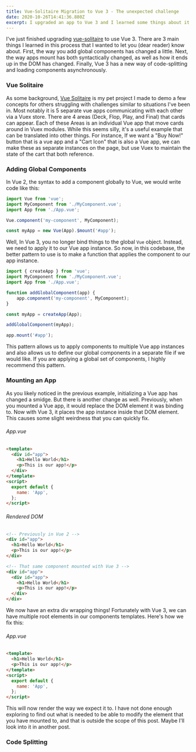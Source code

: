 ```yaml
---
title: Vue-Solitaire Migration to Vue 3 - The unexpected challenge
date: 2020-10-26T14:41:36.880Z
excerpt: I upgraded an app to Vue 3 and I learned some things about it.
---
```

I've just finished upgrading [vue-solitaire](https://vue-solitaire.netlify.app) to use Vue 3. There are 3 main things I learned in this process that I wanted to let you (dear reader) know about. First, the way you add global components has changed a little. Next, the way apps mount has both syntactically changed, as well as how it ends up in the DOM has changed. Finally, Vue 3 has a new way of code-splitting and loading components asynchronously. 

### Vue Solitaire

As some background, [Vue Solitaire](https://github.com/fimion/vue-solitaire) is my pet project I made to demo a few concepts for others struggling with challenges similar to situations I've been in. Most notably it is 5 separate vue apps communicating with each other via a Vuex store. There are 4 areas (Deck, Flop, Play, and Final) that cards can appear. Each of these Areas is an individual Vue app that move cards around in Vuex modules. While this seems silly, it's a useful example that can be translated into other things. For instance, If we want a "Buy Now!" button that is a vue app and a "Cart Icon" that is also a Vue app, we can make these as separate instances on the page, but use Vuex to maintain the state of the cart that both reference. 

### Adding Global Components

In Vue 2, the syntax to add a component globally to Vue, we would write code like this:

```javascript
import Vue from 'vue';
import MyComponent from './MyComponent.vue';
import App from './App.vue';

Vue.component('my-component', MyComponent);

const myApp = new Vue(App).$mount('#app');
```

Well, In Vue 3, you no longer bind things to the global `Vue` object. Instead, we need to apply it to our Vue app instance. So now, in this codebase, the better pattern to use is to make a function that applies the component to our app instance.

```javascript
import { createApp } from 'vue';
import MyComponent from './MyComponent.vue';
import App from './App.vue';

function addGlobalComponent(app) {
    app.component('my-component', MyComponent);
}

const myApp = createApp(App);

addGlobalComponent(myApp);

app.mount('#app');
```

This pattern allows us to apply components to multiple Vue app instances and also allows us to define our global components in a separate file if we would like. If you are applying a global set of components, I highly recommend this pattern.

### Mounting an App

As you likely noticed in the previous example, initializing a Vue app has changed a smidge. But there is another change as well. Previously, when you mounted a Vue app, it would replace the DOM element it was binding to. Now with Vue 3, it places the app instance inside that DOM element. This causes some slight weirdness that you can quickly fix.

###### App.vue

```html
<template>
  <div id="app">
    <h1>Hello World</h1>
    <p>This is our app!</p>
  </div>
</template>
<script>
  export default {
    name: 'App',
  };
</script>
```

###### Rendered DOM

```html
<!-- Previously in Vue 2 -->
<div id="app">
  <h1>Hello World</h1>
  <p>This is our app!</p>
</div>

<!-- That same component mounted with Vue 3 -->
<div id="app">
  <div id="app">
    <h1>Hello World</h1>
    <p>This is our app!</p>
  </div>
</div>
```

We now have an extra div wrapping things! Fortunately with Vue 3, we can have multiple root elements in our components templates. Here's how we fix this:

###### App.vue

```html
<template>
  <h1>Hello World</h1>
  <p>This is our app!</p>
</template>
<script>
  export default {
    name: 'App',
  };
</script>
```

This will now render the way we expect it to. I have not done enough exploring to find out what is needed to be able to modify the element that you have mounted to, and that is outside the scope of this post.  Maybe I'll look into it in another post.

### Code Splitting